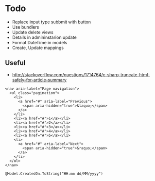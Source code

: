 # Todo
* Replace input type subbmit with button
* Use bundlers
* Update delete views
* Details in admininstarion update
* Format DateTime in models
* Create, Update mappings

## Useful
* http://stackoverflow.com/questions/1714764/c-sharp-truncate-html-safely-for-article-summary

```
<nav aria-label="Page navigation">
  <ul class="pagination">
    <li>
      <a href="#" aria-label="Previous">
        <span aria-hidden="true">&laquo;</span>
      </a>
    </li>
    <li><a href="#">1</a></li>
    <li><a href="#">2</a></li>
    <li><a href="#">3</a></li>
    <li><a href="#">4</a></li>
    <li><a href="#">5</a></li>
    <li>
      <a href="#" aria-label="Next">
        <span aria-hidden="true">&raquo;</span>
      </a>
    </li>
  </ul>
</nav>
```

```
@Model.CreatedOn.ToString("HH:mm dd/MM/yyyy")
```